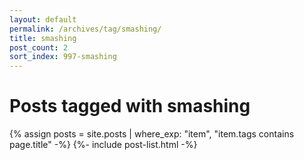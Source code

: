 ```yaml
---
layout: default
permalink: /archives/tag/smashing/
title: smashing
post_count: 2
sort_index: 997-smashing
---
```

<h1 class="page-heading">Posts tagged with smashing</h1>
{% assign posts = site.posts | where_exp: "item", "item.tags contains page.title" -%}
{%- include post-list.html -%}
